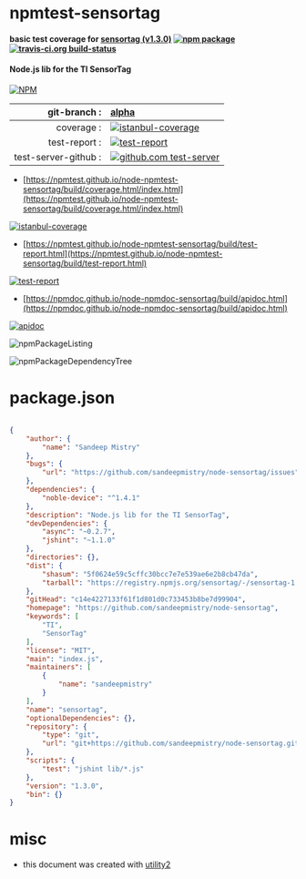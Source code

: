 # npmtest-sensortag

#### basic test coverage for  [sensortag (v1.3.0)](https://github.com/sandeepmistry/node-sensortag)  [![npm package](https://img.shields.io/npm/v/npmtest-sensortag.svg?style=flat-square)](https://www.npmjs.org/package/npmtest-sensortag) [![travis-ci.org build-status](https://api.travis-ci.org/npmtest/node-npmtest-sensortag.svg)](https://travis-ci.org/npmtest/node-npmtest-sensortag)

#### Node.js lib for the TI SensorTag

[![NPM](https://nodei.co/npm/sensortag.png?downloads=true&downloadRank=true&stars=true)](https://www.npmjs.com/package/sensortag)

| git-branch : | [alpha](https://github.com/npmtest/node-npmtest-sensortag/tree/alpha)|
|--:|:--|
| coverage : | [![istanbul-coverage](https://npmtest.github.io/node-npmtest-sensortag/build/coverage.badge.svg)](https://npmtest.github.io/node-npmtest-sensortag/build/coverage.html/index.html)|
| test-report : | [![test-report](https://npmtest.github.io/node-npmtest-sensortag/build/test-report.badge.svg)](https://npmtest.github.io/node-npmtest-sensortag/build/test-report.html)|
| test-server-github : | [![github.com test-server](https://npmtest.github.io/node-npmtest-sensortag/GitHub-Mark-32px.png)](https://npmtest.github.io/node-npmtest-sensortag/build/app/index.html) | | build-artifacts : | [![build-artifacts](https://npmtest.github.io/node-npmtest-sensortag/glyphicons_144_folder_open.png)](https://github.com/npmtest/node-npmtest-sensortag/tree/gh-pages/build)|

- [https://npmtest.github.io/node-npmtest-sensortag/build/coverage.html/index.html](https://npmtest.github.io/node-npmtest-sensortag/build/coverage.html/index.html)

[![istanbul-coverage](https://npmtest.github.io/node-npmtest-sensortag/build/screenCapture.buildCi.browser.%252Ftmp%252Fbuild%252Fcoverage.lib.html.png)](https://npmtest.github.io/node-npmtest-sensortag/build/coverage.html/index.html)

- [https://npmtest.github.io/node-npmtest-sensortag/build/test-report.html](https://npmtest.github.io/node-npmtest-sensortag/build/test-report.html)

[![test-report](https://npmtest.github.io/node-npmtest-sensortag/build/screenCapture.buildCi.browser.%252Ftmp%252Fbuild%252Ftest-report.html.png)](https://npmtest.github.io/node-npmtest-sensortag/build/test-report.html)

- [https://npmdoc.github.io/node-npmdoc-sensortag/build/apidoc.html](https://npmdoc.github.io/node-npmdoc-sensortag/build/apidoc.html)

[![apidoc](https://npmdoc.github.io/node-npmdoc-sensortag/build/screenCapture.buildCi.browser.%252Ftmp%252Fbuild%252Fapidoc.html.png)](https://npmdoc.github.io/node-npmdoc-sensortag/build/apidoc.html)

![npmPackageListing](https://npmtest.github.io/node-npmtest-sensortag/build/screenCapture.npmPackageListing.svg)

![npmPackageDependencyTree](https://npmtest.github.io/node-npmtest-sensortag/build/screenCapture.npmPackageDependencyTree.svg)



# package.json

```json

{
    "author": {
        "name": "Sandeep Mistry"
    },
    "bugs": {
        "url": "https://github.com/sandeepmistry/node-sensortag/issues"
    },
    "dependencies": {
        "noble-device": "^1.4.1"
    },
    "description": "Node.js lib for the TI SensorTag",
    "devDependencies": {
        "async": "~0.2.7",
        "jshint": "~1.1.0"
    },
    "directories": {},
    "dist": {
        "shasum": "5f0624e59c5cffc30bcc7e7e539ae6e2b8cb47da",
        "tarball": "https://registry.npmjs.org/sensortag/-/sensortag-1.3.0.tgz"
    },
    "gitHead": "c14e4227133f61f1d801d0c733453b8be7d99904",
    "homepage": "https://github.com/sandeepmistry/node-sensortag",
    "keywords": [
        "TI",
        "SensorTag"
    ],
    "license": "MIT",
    "main": "index.js",
    "maintainers": [
        {
            "name": "sandeepmistry"
        }
    ],
    "name": "sensortag",
    "optionalDependencies": {},
    "repository": {
        "type": "git",
        "url": "git+https://github.com/sandeepmistry/node-sensortag.git"
    },
    "scripts": {
        "test": "jshint lib/*.js"
    },
    "version": "1.3.0",
    "bin": {}
}
```



# misc
- this document was created with [utility2](https://github.com/kaizhu256/node-utility2)
